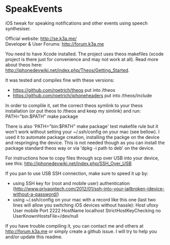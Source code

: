 SpeakEvents
===========

iOS tweak for speaking notifications and other events using speech synthesiser.

Official website: http://se.k3a.me/ <br/>
Developer & User Forums: http://forum.k3a.me

You need to have Xcode installed. The project uses theos makefiles (xcode project is there just for convenience and may not work at all). 
Read  more about theos here: http://iphonedevwiki.net/index.php/Theos/Getting_Started.

It was tested and compiles fine with these versions:<br/>
 - https://github.com/rpetrich/theos put into /theos
 - https://github.com/rpetrich/iphoneheaders put into /theos/include

In order to complile it, set the correct theos symlink to your theos installation (or put theos to /theos and keep my simlink) and run:
PATH="bin:$PATH" make package

There is also 'PATH="bin:$PATH" make package' test makefile rule but it won't work without setting your ~/.ssh/config on your mac (see bellow).
I used it to automate package creation, installing the packge on the device and respringing the device. 
This is not needed though as you can install the package standard theos way or via 'dpkg -i path to deb' on the device.

For instructions how to copy files through scp over USB into your device, see this:
http://iphonedevwiki.net/index.php/SSH_Over_USB

If you pan to use USB SSH connection, make sure to speed it up by:
 - using SSH key for (root and mobile user) authentication (http://www.priyaontech.com/2012/01/ssh-into-your-jailbroken-idevice-without-a-password/)
 - using ~/.ssh/config on your mac with a record like this one (last two lines will allow you switching iOS devices without hassle):
  Host ufoxy
  User mobile
  Port 2222
  HostName localhost
  StrictHostKeyChecking no
  UserKnownHostsFile=/dev/null

If you have trouble compiling it, you can contact me and others at http://forum.k3a.me or simply create a github issue. I will try to help you and/or update this readme.
